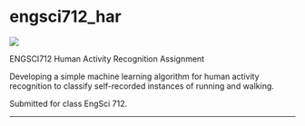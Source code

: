 # engsci712_har

<a target="_blank" href="https://cookiecutter-data-science.drivendata.org/">
    <img src="https://img.shields.io/badge/CCDS-Project%20template-328F97?logo=cookiecutter" />
</a>

ENGSCI712 Human Activity Recognition Assignment

Developing a simple machine learning algorithm for human activity recognition to classify self-recorded instances of running and walking. 

Submitted for class EngSci 712.

--------

